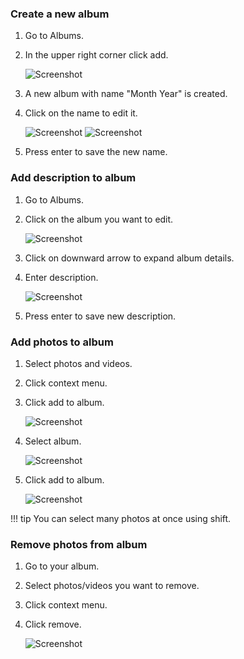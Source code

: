 ### Create a new album ###

1. Go to Albums.
2. In the upper right corner click add.

    ![Screenshot](img/create-album.png)
    
3. A new album with name "Month Year" is created.
4. Click on the name to edit it.

    ![Screenshot](img/album-name-1.png)
    ![Screenshot](img/album-name-2.png)
5. Press enter to save the new name.

### Add description to album ###

1. Go to Albums.
2. Click on the album you want to edit.

    ![Screenshot](img/album-description-1.png)
    
3. Click on downward arrow to expand album details.
4. Enter description.

    ![Screenshot](img/album-description-2.png)
    
5. Press enter to save new description.

### Add photos to album ###

1. Select photos and videos.
2. Click context menu.
3. Click add to album.

    ![Screenshot](img/add-photo-album-1.png)
    
4. Select album.

    ![Screenshot](img/add-photo-album-2.png)
    
5. Click add to album.

    ![Screenshot](img/add-photo-album-3.png)

!!! tip
    You can select many photos at once using shift.

### Remove photos from album ###

1. Go to your album.
3. Select photos/videos you want to remove.
4. Click context menu.
5. Click remove.

    ![Screenshot](img/remove-from-album-1.png)

